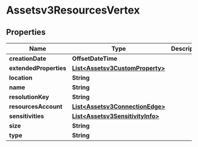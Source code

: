 

# Assetsv3ResourcesVertex


## Properties

| Name | Type | Description | Notes |
|------------ | ------------- | ------------- | -------------|
|**creationDate** | **OffsetDateTime** |  |  [optional] |
|**extendedProperties** | [**List&lt;Assetsv3CustomProperty&gt;**](Assetsv3CustomProperty.md) |  |  [optional] |
|**location** | **String** |  |  [optional] |
|**name** | **String** |  |  [optional] |
|**resolutionKey** | **String** |  |  [optional] |
|**resourcesAccount** | [**List&lt;Assetsv3ConnectionEdge&gt;**](Assetsv3ConnectionEdge.md) |  |  [optional] |
|**sensitivities** | [**List&lt;Assetsv3SensitivityInfo&gt;**](Assetsv3SensitivityInfo.md) |  |  [optional] |
|**size** | **String** |  |  [optional] |
|**type** | **String** |  |  [optional] |



